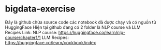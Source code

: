 # bigdata-exercise
Đây là github chứa source code các notebook đã được chạy và có nguồn từ HuggingFace
Hiện tại github đang có 2 folder là NLP course và LLM Recipes
Link:
 NLP course: https://huggingface.co/learn/nlp-course/chapter1/1
 LLM Recipes: https://huggingface.co/learn/cookbook/index
